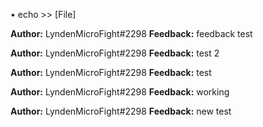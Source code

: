 • echo <String> >> [File]

**Author:** LyndenMicroFight#2298
**Feedback:** feedback test

**Author:** LyndenMicroFight#2298
**Feedback:** test 2

**Author:** LyndenMicroFight#2298
**Feedback:** test

**Author:** LyndenMicroFight#2298
**Feedback:** working

**Author:** LyndenMicroFight#2298
**Feedback:** new test

